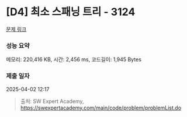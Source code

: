 # [D4] 최소 스패닝 트리 - 3124 

[문제 링크](https://swexpertacademy.com/main/code/problem/problemDetail.do?contestProbId=AV_mSnmKUckDFAWb) 

### 성능 요약

메모리: 220,416 KB, 시간: 2,456 ms, 코드길이: 1,945 Bytes

### 제출 일자

2025-04-02 12:17



> 출처: SW Expert Academy, https://swexpertacademy.com/main/code/problem/problemList.do
